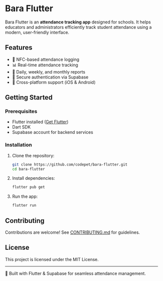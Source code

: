 # Bara Flutter

Bara Flutter is an **attendance tracking app** designed for schools. It helps educators and administrators efficiently track student attendance using a modern, user-friendly interface.

## Features
- 📌 NFC-based attendance logging
- 📊 Real-time attendance tracking
- 📅 Daily, weekly, and monthly reports
- 🔐 Secure authentication via Supabase
- 📱 Cross-platform support (iOS & Android)

## Getting Started

### Prerequisites
- Flutter installed ([Get Flutter](https://flutter.dev/docs/get-started/install))
- Dart SDK
- Supabase account for backend services

### Installation
1. Clone the repository:
   ```sh
   git clone https://github.com/codepet/bara-flutter.git
   cd bara-flutter
   ```
2. Install dependencies:
   ```sh
   flutter pub get
   ```
3. Run the app:
   ```sh
   flutter run
   ```

## Contributing
Contributions are welcome! See [CONTRIBUTING.md](CONTRIBUTING.md) for guidelines.

## License
This project is licensed under the MIT License.

---

🚀 Built with Flutter & Supabase for seamless attendance management.
